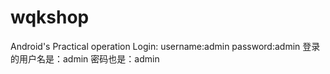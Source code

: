 # wqkshop
Android's Practical operation
Login:
username:admin
password:admin
登录的用户名是：admin
密码也是：admin
